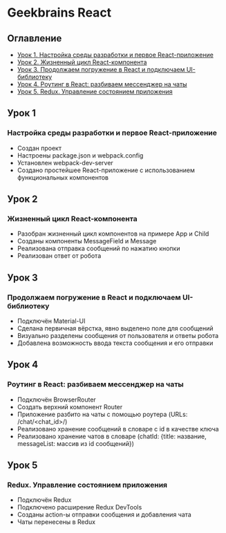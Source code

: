# Geekbrains React

## Оглавление

- [Урок 1. Настройка среды разработки и первое React-приложение](#Урок-1)
- [Урок 2. Жизненный цикл React-компонента](#Урок-2)
- [Урок 3. Продолжаем погружение в React и подключаем UI-библиотеку](#Урок-3)
- [Урок 4. Роутинг в React: разбиваем мессенджер на чаты](#Урок-4)
- [Урок 5. Redux. Управление состоянием приложения](#Урок-5)

## Урок 1
### Настройка среды разработки и первое React-приложение

- Создан проект
- Настроены package.json и webpack.config
- Установлен webpack-dev-server
- Создано простейшее React-приложение с использованием функциональных компонентов

## Урок 2
### Жизненный цикл React-компонента

- Разобран жизненный цикл компонентов на примере App и Child
- Созданы компоненты MessageField и Message
- Реализована отправка сообщений по нажатию кнопки
- Реализован ответ от робота

## Урок 3
### Продолжаем погружение в React и подключаем UI-библиотеку

- Подключён Material-UI
- Сделана первичная вёрстка, явно выделено поле для сообщений
- Визуально разделены сообщения от пользователя и ответы робота
- Добавлена возможность ввода текста сообщения и его отправки


## Урок 4
### Роутинг в React: разбиваем мессенджер на чаты

- Подключён BrowserRouter
- Создать верхний компонент Router
- Приложение разбито на чаты с помощью роутера (URLs: /chat/<chat_id>/)
- Реализовано хранение сообщений в словаре с id в качестве ключа
- Реализовано хранение чатов в словаре (chatId: {title: название, messageList: массив из id сообщений})

## Урок 5
### Redux. Управление состоянием приложения

- Подключён Redux
- Подключено расширение Redux DevTools
- Созданы action-ы отправки сообщения и добавления чата
- Чаты перенесены в Redux